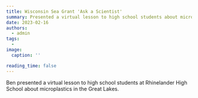 ```yaml
---
title: Wisconsin Sea Grant 'Ask a Scientist'
summary: Presented a virtual lesson to high school students about microplastics in the Great Lakes.
date: 2023-02-16
authors:
  - admin
tags:
  -
image:
  caption: ''

reading_time: false
---
```


Ben presented a virtual lesson to high school students at Rhinelander High School about microplastics in the Great Lakes.